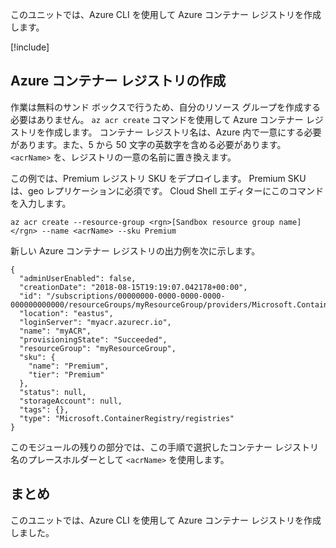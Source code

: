 このユニットでは、Azure CLI を使用して Azure コンテナー レジストリを作成します。

<!-- Activate the sandbox -->
[!include[](../../../includes/azure-sandbox-activate.md)]
 
## <a name="create-an-azure-container-registry"></a>Azure コンテナー レジストリの作成

作業は無料のサンド ボックスで行うため、自分のリソース グループを作成する必要はありません。 `az acr create` コマンドを使用して Azure コンテナー レジストリを作成します。 コンテナー レジストリ名は、Azure 内で一意にする必要があります。また、5 から 50 文字の英数字を含める必要があります。 `<acrName>` を、レジストリの一意の名前に置き換えます。

この例では、Premium レジストリ SKU をデプロイします。 Premium SKU は、geo レプリケーションに必須です。 Cloud Shell エディターにこのコマンドを入力します。

```azurecli
az acr create --resource-group <rgn>[Sandbox resource group name]</rgn> --name <acrName> --sku Premium
```

新しい Azure コンテナー レジストリの出力例を次に示します。

```output
{
  "adminUserEnabled": false,
  "creationDate": "2018-08-15T19:19:07.042178+00:00",
  "id": "/subscriptions/00000000-0000-0000-0000-000000000000/resourceGroups/myResourceGroup/providers/Microsoft.ContainerRegistry/registries/myACR0007",
  "location": "eastus",
  "loginServer": "myacr.azurecr.io",
  "name": "myACR",
  "provisioningState": "Succeeded",
  "resourceGroup": "myResourceGroup",
  "sku": {
    "name": "Premium",
    "tier": "Premium"
  },
  "status": null,
  "storageAccount": null,
  "tags": {},
  "type": "Microsoft.ContainerRegistry/registries"
}
```

このモジュールの残りの部分では、この手順で選択したコンテナー レジストリ名のプレースホルダーとして `<acrName>` を使用します。

## <a name="summary"></a>まとめ

このユニットでは、Azure CLI を使用して Azure コンテナー レジストリを作成しました。